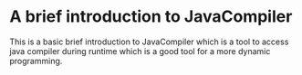 # A brief introduction to JavaCompiler

This is a basic brief introduction to JavaCompiler which is a tool to access java compiler during runtime which is a good tool for a more dynamic programming. 